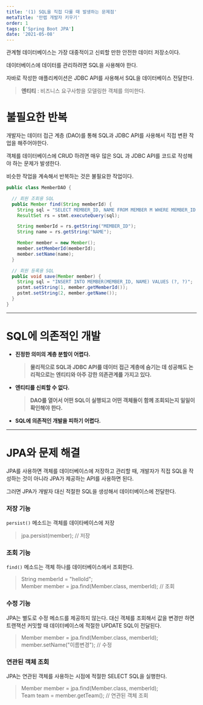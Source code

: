 ```yaml
---
title: '(1) SQL을 직접 다룰 때 발생하는 문제점'
metaTitle: '만렙 개발자 키우기'
order: 1
tags: ['Spring Boot JPA']
date: '2021-05-08'
---
```


관계형 데이터베이스는 가장 대중적이고 신뢰할 만한 안전한 데이터 저장소이다.

데이터베이스에 데이터를 관리하려면 SQL을 사용해야 한다.

자바로 작성한 애플리케이션은 JDBC API를 사용해서 SQL을 데이터베이스 전달한다.

> **엔티티** : 비즈니스 요구사항을 모델링한 객체를 의미한다.

# 불필요한 반복

개발자는 데이터 접근 계층 (DAO)를 통해 SQL과 JDBC API를 사용해서 직접 변환 작업을 해주어야한다.

객체를 데이터베이스에 CRUD 하려면 매우 많은 SQL 과 JDBC API를 코드로 작성해야 하는 문제가 발생한다.

비슷한 작업을 계속해서 반복하는 것은 불필요한 작업이다.

```java
public class MemberDAO {

  // 회원 조회용 SQL
  public Member find(String memberId) {
    String sql = "SELECT MEMBER_ID, NAME FROM MEMBER M WHERE MEMBER_ID = ?";
    ResultSet rs = stmt.executeQuery(sql);

    String memberId = rs.getString("MEMBER_ID");
    String name = rs.getString("NAME");

    Member member = new Member();
    member.setMemberId(memberId);
    member.setName(name);
  }

  // 회원 등록용 SQL
  public void save(Member member) {
    String sql = "INSERT INTO MEMBER(MEMBER_ID, NAME) VALUES (?, ?)";
    pstmt.setString(1, member.getMemberId());
    pstmt.setString(2, member.getName());
  }
}
```

<hr/>

# SQL에 의존적인 개발

- **진정한 의미의 계층 분할이 어렵다.**

  > **물리적으로 SQL과 JDBC API를 데이터 접근 계층에 숨기는 데 성공해도 논리적으로는 엔티티와 아주 강한 의존관계를 가지고 있다.**

* **엔티티를 신뢰할 수 없다.**

  > **DAO를 열어서 어떤 SQL이 실행되고 어떤 객체들이 함께 조회되는지 일일이 확인해야 한다.**

* **SQL에 의존적인 개발을 피하기 어렵다.**

<hr/>

# JPA와 문제 해결

JPA를 사용하면 객체를 데이터베이스에 저장하고 관리할 때, 개발자가 직접 SQL을 작성하는 것이 아니라 JPA가 제공하는 API를 사용하면 된다.

그러면 JPA가 개발자 대신 적절한 SQL을 생성해서 데이터베이스에 전달한다.

### 저장 기능

`persist()` 메소드는 객체를 데이타베이스에 저장

> jpa.persist(member); // 저장

### 조회 기능

`find()` 메소드는 객체 하나를 데이터베이스에서 조회한다.

> String memberId = "helloId"; <br/>
> Member member = jpa.find(Member.class, memberId); // 조회

### 수정 기능

JPA는 별도로 수정 메소드를 제공하지 않는다.
대신 객체를 조회해서 값을 변경만 하면 트랜잭션 커밋할 때 데이터베이스에 적절한 UPDATE SQL이 전달된다.

> Member member = jpa.find(Member.class, memberId); <br/>
> member.setName("이름변경"); // 수정

### 연관된 객체 조회

JPA는 연관된 객체를 사용하는 시점에 적절한 SELECT SQL을 실행한다.

> Member member = jpa.find(Member.class, memberId); <br/>
> Team team = member.getTeam(); // 연관된 객체 조회
